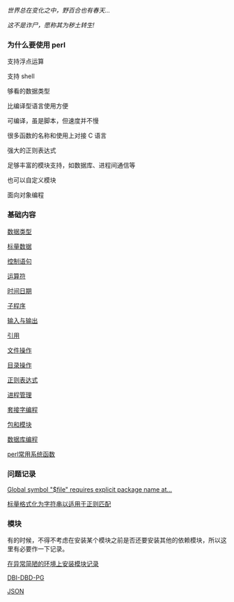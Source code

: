 
*世界总在变化之中，野百合也有春天...*

*这不是诈尸，愿称其为秽土转生!*


### 为什么要使用 perl

支持浮点运算

支持 shell

够看的数据类型

比编译型语言使用方便

可编译，虽是脚本，但速度并不慢

很多函数的名称和使用上对接 C 语言

强大的正则表达式

足够丰富的模块支持，如数据库、进程间通信等

也可以自定义模块

面向对象编程


### 基础内容

[数据类型](abc/数据类型.md)

[标量数据](abc/标量数据.md)

[控制语句](abc/控制语句.md)

[运算符](abc/运算符.md)

[时间日期](abc/时间日期.md)

[子程序](abc/子程序.md)

[输入与输出](abc/输入与输出.md)

[引用](abc/引用.md)

[文件操作](abc/文件操作.md)

[目录操作](abc/目录操作.md)

[正则表达式](abc/正则表达式.md)

[进程管理](abc/进程管理.md)

[套接字编程](abc/套接字编程.md)

[包和模块](abc/包和模块.md)

[数据库编程](abc/数据库编程.md)

[perl常用系统函数](F/常用函数.md)

### 问题记录

[Global symbol "$file" requires explicit package name at...](Q/01.md)

[标量格式化为字符串以适用于正则匹配](Q/02.md)


### 模块

有的时候，不得不考虑在安装某个模块之前是否还要安装其他的依赖模块，所以这里有必要作一下记录。

[在异常简陋的环境上安装模块记录](M/Record_01.md)

[DBI-DBD-PG](M/DBI-DBD-PG.md)

[JSON](M/JSON.md)
